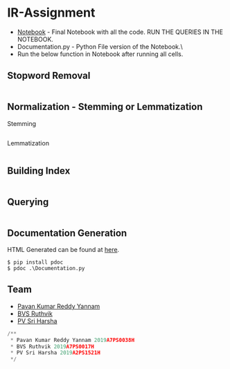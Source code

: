 # IR-Assignment

- [Notebook](Final_Notebook.ipynb) - Final Notebook with all the code. RUN THE QUERIES IN THE NOTEBOOK.
- Documentation.py - Python File version of the Notebook.\
- Run the below function in Notebook after running all cells.

## Stopword Removal

```

```

## Normalization - Stemming or Lemmatization
Stemming
```

```
Lemmatization
```

```

## Building Index 

```

```

## Querying
```

```

## Documentation Generation
HTML Generated can be found at [here](API_Documentation.html).
```
$ pip install pdoc
$ pdoc .\Documentation.py
```

## Team

- [Pavan Kumar Reddy Yannam](https://github.com/PavanReddy28/)
- [BVS Ruthvik]()
- [PV Sri Harsha]()

```Python
/**
 * Pavan Kumar Reddy Yannam 2019A7PS0038H
 * BVS Ruthvik 2019A7PS0017H
 * PV Sri Harsha 2019A2PS1521H
 */
```
